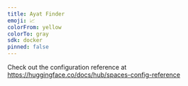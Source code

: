 ```yaml
---
title: Ayat Finder
emoji: 📈
colorFrom: yellow
colorTo: gray
sdk: docker
pinned: false
---
```


Check out the configuration reference at https://huggingface.co/docs/hub/spaces-config-reference
